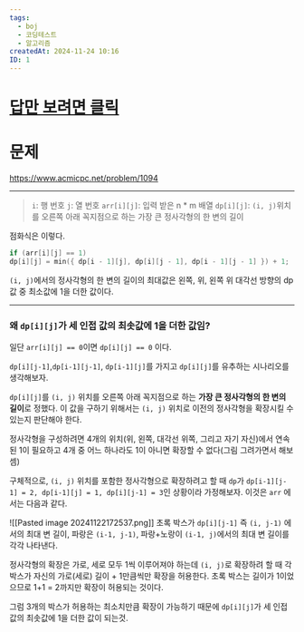 ```yaml
---
tags:
  - boj
  - 코딩테스트
  - 알고리즘
createdAt: 2024-11-24 10:16
ID: 1
---
```


# [답만 보려면 클릭](https://github.com/hionpu/BaekJoon/blob/master/Cpp/1915_largest_square.cpp)


# 문제

https://www.acmicpc.net/problem/1094

***

>`i`: 행 번호
>`j`: 열 번호
`arr[i][j]`: 입력 받은 n * m 배열
`dp[i][j]`: `(i, j)`위치를 오른쪽 아래 꼭지점으로 하는 가장 큰 정사각형의 한 변의 길이

점화식은 이렇다.
```cpp
if (arr[i][j] == 1) 
dp[i][j] = min({ dp[i - 1][j], dp[i][j - 1], dp[i - 1][j - 1] }) + 1;
```
`(i, j)`에서의 정사각형의 한 변의 길이의 최대값은 왼쪽, 위, 왼쪽 위 대각선 방향의 dp값 중 최소값에 1을 더한 값이다.

---


### 왜 `dp[i][j]`가 세 인접 값의 최솟값에 1을 더한 값임?

일단 `arr[i][j] == 0`이면 `dp[i][j] == 0` 이다. 

`dp[i][j-1]`,`dp[i-1][j-1]`, `dp[i-1][j]`를 가지고 `dp[i][j]`를 유추하는 시나리오를 생각해보자.

`dp[i][j]`를 `(i, j)` 위치를 오른쪽 아래 꼭지점으로 하는 **가장 큰 정사각형의 한 변의 길이**로 정했다. 이 값을 구하기 위해서는 `(i, j)` 위치로 이전의 정사각형을 확장시킬 수 있는지 판단해야 한다.

정사각형을 구성하려면 4개의 위치(위, 왼쪽, 대각선 위쪽, 그리고 자기 자신)에서 연속된 1이 필요하고 4개 중 어느 하나라도 1이 아니면 확장할 수 없다(그림 그려가면서 해보셈) 

구체적으로, `(i, j)` 위치를 포함한 정사각형으로 확장하려고 할 때 `dp`가  `dp[i-1][j-1] = 2, dp[i-1][j] = 1, dp[i][j-1] = 3`인 상황이라 가정해보자. 이것은 `arr` 에서는 다음과 같다. 

![[Pasted image 20241122172537.png]]
초록 박스가 `dp[i][j-1]` 즉 `(i, j-1)` 에서의 최대 변 길이, 파랑은 `(i-1, j-1)`, 파랑+노랑이 `(i-1, j)`에서의 최대 변 길이를 각각 나타낸다. 

정사각형의 확장은 가로, 세로 모두 1씩 이루어져야 하는데 `(i, j)`로 확장하려 할 때 각 박스가 자신의 가로(세로) 길이 + 1만큼씩만 확장을 허용한다. 초록 박스는 길이가 1이었으므로 1+1 = 2까지만 확장이 허용되는 것이다. 

그럼 3개의 박스가 허용하는 최소치만큼 확장이 가능하기 때문에 `dp[i][j]`가 세 인접 값의 최솟값에 1을 더한 값이 되는것.

